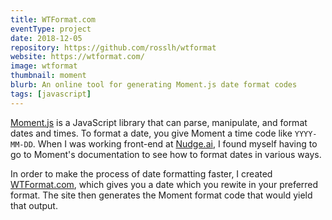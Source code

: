 ```yaml
---
title: WTFormat.com
eventType: project
date: 2018-12-05
repository: https://github.com/rosslh/wtformat
website: https://wtformat.com/
image: wtformat
thumbnail: moment
blurb: An online tool for generating Moment.js date format codes
tags: [javascript]
---
```


<a href="https://momentjs.com">Moment.js</a> is a JavaScript library that can parse, manipulate, and format dates and times. To format a date, you give Moment a time code like <code>YYYY-MM-DD</code>. When I was working front-end at [Nudge.ai](https://www.nudge.ai)</a>, I found myself having to go to Moment's documentation to see how to format dates in various ways.

In order to make the process of date formatting faster, I created [WTFormat.com](https://wtformat.com), which gives you a date which you rewite in your preferred format. The site then generates the Moment format code that would yield that output.